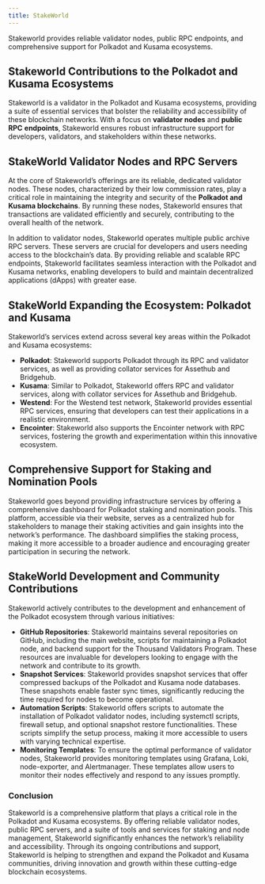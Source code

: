```yaml
---
title: StakeWorld
---
```

Stakeworld provides reliable validator nodes, public RPC endpoints, and comprehensive support for Polkadot and Kusama ecosystems.

Stakeworld Contributions to the Polkadot and Kusama Ecosystems
--------------------------------------------------------------

Stakeworld is a validator in the Polkadot and Kusama ecosystems, providing a suite of essential services that bolster the reliability and accessibility of these blockchain networks. With a focus on **validator nodes** and **public RPC** **endpoints**, Stakeworld ensures robust infrastructure support for developers, validators, and stakeholders within these networks.

StakeWorld Validator Nodes and RPC Servers
------------------------------------------

At the core of Stakeworld’s offerings are its reliable, dedicated validator nodes. These nodes, characterized by their low commission rates, play a critical role in maintaining the integrity and security of the **Polkadot and Kusama blockchains**. By running these nodes, Stakeworld ensures that transactions are validated efficiently and securely, contributing to the overall health of the network.

In addition to validator nodes, Stakeworld operates multiple public archive RPC servers. These servers are crucial for developers and users needing access to the blockchain’s data. By providing reliable and scalable RPC endpoints, Stakeworld facilitates seamless interaction with the Polkadot and Kusama networks, enabling developers to build and maintain decentralized applications (dApps) with greater ease.

StakeWorld Expanding the Ecosystem: Polkadot and Kusama
-------------------------------------------------------

Stakeworld’s services extend across several key areas within the Polkadot and Kusama ecosystems:

- **Polkadot**: Stakeworld supports Polkadot through its RPC and validator services, as well as providing collator services for Assethub and Bridgehub.
- **Kusama**: Similar to Polkadot, Stakeworld offers RPC and validator services, along with collator services for Assethub and Bridgehub.
- **Westend**: For the Westend test network, Stakeworld provides essential RPC services, ensuring that developers can test their applications in a realistic environment.
- **Encointer**: Stakeworld also supports the Encointer network with RPC services, fostering the growth and experimentation within this innovative ecosystem.

Comprehensive Support for Staking and Nomination Pools
------------------------------------------------------

Stakeworld goes beyond providing infrastructure services by offering a comprehensive dashboard for Polkadot staking and nomination pools. This platform, accessible via their website, serves as a centralized hub for stakeholders to manage their staking activities and gain insights into the network’s performance. The dashboard simplifies the staking process, making it more accessible to a broader audience and encouraging greater participation in securing the network.

StakeWorld Development and Community Contributions
--------------------------------------------------

Stakeworld actively contributes to the development and enhancement of the Polkadot ecosystem through various initiatives:

- **GitHub Repositories**: Stakeworld maintains several repositories on GitHub, including the main website, scripts for maintaining a Polkadot node, and backend support for the Thousand Validators Program. These resources are invaluable for developers looking to engage with the network and contribute to its growth.
- **Snapshot Services**: Stakeworld provides snapshot services that offer compressed backups of the Polkadot and Kusama node databases. These snapshots enable faster sync times, significantly reducing the time required for nodes to become operational.
- **Automation Scripts**: Stakeworld offers scripts to automate the installation of Polkadot validator nodes, including systemctl scripts, firewall setup, and optional snapshot restore functionalities. These scripts simplify the setup process, making it more accessible to users with varying technical expertise.
- **Monitoring Templates**: To ensure the optimal performance of validator nodes, Stakeworld provides monitoring templates using Grafana, Loki, node-exporter, and Alertmanager. These templates allow users to monitor their nodes effectively and respond to any issues promptly.

### Conclusion

Stakeworld is a comprehensive platform that plays a critical role in the Polkadot and Kusama ecosystems. By offering reliable validator nodes, public RPC servers, and a suite of tools and services for staking and node management, Stakeworld significantly enhances the network’s reliability and accessibility. Through its ongoing contributions and support, Stakeworld is helping to strengthen and expand the Polkadot and Kusama communities, driving innovation and growth within these cutting-edge blockchain ecosystems.
